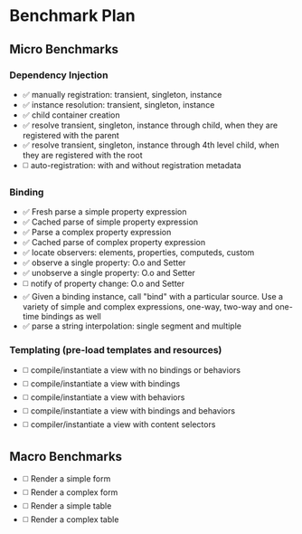 # Benchmark Plan

## Micro Benchmarks

### Dependency Injection

* :white_check_mark: manually registration: transient, singleton, instance
* :white_check_mark: instance resolution: transient, singleton, instance
* :white_check_mark: child container creation
* :white_check_mark: resolve transient, singleton, instance through child, when they are registered with the parent
* :white_check_mark: resolve transient, singleton, instance through 4th level child, when they are registered with the root
* :white_medium_square: auto-registration: with and without registration metadata

### Binding

* :white_check_mark: Fresh parse a simple property expression
* :white_check_mark: Cached parse of simple property expression
* :white_check_mark: Parse a complex property expression
* :white_check_mark: Cached parse of complex property expression
* :white_check_mark: locate observers: elements, properties, computeds, custom
* :white_check_mark: observe a single property: O.o and Setter
* :white_check_mark: unobserve a single property: O.o and Setter
* :white_medium_square: notify of property change: O.o and Setter
* :white_check_mark: Given a binding instance, call "bind" with a particular source. Use a variety of simple and complex expressions, one-way, two-way and one-time bindings as well
* :white_check_mark: parse a string interpolation: single segment and multiple

### Templating (pre-load templates and resources)

* :white_medium_square: compile/instantiate a view with no bindings or behaviors
* :white_medium_square: compile/instantiate a view with bindings
* :white_medium_square: compile/instantiate a view with behaviors
* :white_medium_square: compile/instantiate a view with bindings and behaviors
* :white_medium_square: compiler/instantiate a view with content selectors

## Macro Benchmarks

* :white_medium_square: Render a simple form
* :white_medium_square: Render a complex form
* :white_medium_square: Render a simple table
* :white_medium_square: Render a complex table
